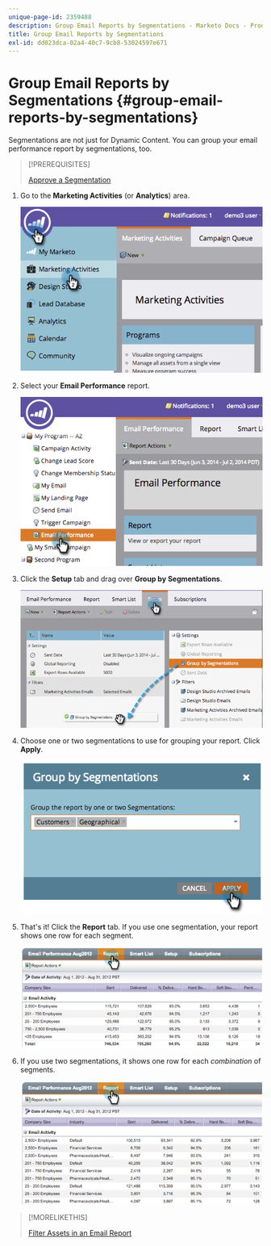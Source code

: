 ```yaml
---
unique-page-id: 2359488
description: Group Email Reports by Segmentations - Marketo Docs - Product Documentation
title: Group Email Reports by Segmentations
exl-id: dd023dca-02a4-40c7-9cb8-53024597e671
---
```

# Group Email Reports by Segmentations {#group-email-reports-by-segmentations}

Segmentations are not just for Dynamic Content. You can group your email performance report by segmentations, too.

>[!PREREQUISITES]
>
>[Approve a Segmentation](/help/marketo/product-docs/personalization/segmentation-and-snippets/segmentation/approve-a-segmentation.md)

1. Go to the **Marketing Activities** (or **Analytics**) area.

   ![](assets/image2014-9-16-9-3a15-3a58.png)

1. Select your **Email Performance** report.

   ![](assets/image2014-9-16-9-3a16-3a6.png)

1. Click the **Setup** tab and drag over **Group by Segmentations**.

   ![](assets/image2014-9-16-9-3a16-3a59.png)

1. Choose one or two segmentations to use for grouping your report. Click **Apply**.

   ![](assets/image2014-9-16-9-3a17-3a9.png)

1. That's it! Click the **Report** tab. If you use one segmentation, your report shows one row for each segment.

   ![](assets/image2014-9-16-9-3a17-3a17.png)

1. If you use two segmentations, it shows one row for each _combination_ of segments.

   ![](assets/image2014-9-16-9-3a17-3a26.png)

>[!MORELIKETHIS]
>
>[Filter Assets in an Email Report](/help/marketo/product-docs/reporting/basic-reporting/report-activity/filter-assets-in-an-email-report.md)
